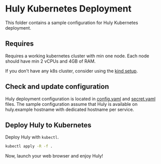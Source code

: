 # Huly Kubernetes Deployment

This folder contains a sample configuration for Huly Kubernetes deployment.

## Requires

Requires a working kubernetes cluster with min one node. Each node should have min 2 vCPUs and 4GB of RAM.

If you don't have any k8s cluster, consider using the [kind setup](QUICKSTART.md).

## Check and update configuration

Huly deployment configuration is located in [config.yaml](config/config.yaml) and [secret.yaml](config/secret.yaml) files.
The sample configuration assume that Huly is available on huly.example hostname with dedicated hostname per service.

## Deploy Huly to Kubernetes

Deploy Huly with `kubectl`.

```bash
kubectl apply -R -f .
```

Now, launch your web browser and enjoy Huly!

